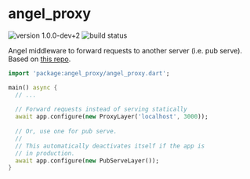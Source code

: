 # angel_proxy

![version 1.0.0-dev+2](https://img.shields.io/badge/version-1.0.0--dev+2-red.svg)
![build status](https://travis-ci.org/angel-dart/proxy.svg?branch=master)

Angel middleware to forward requests to another server (i.e. pub serve).
Based on [this repo](https://github.com/agilord/http_request_proxy).

```dart
import 'package:angel_proxy/angel_proxy.dart';

main() async {
  // ...
  
  // Forward requests instead of serving statically
  await app.configure(new ProxyLayer('localhost', 3000));
  
  // Or, use one for pub serve.
  //
  // This automatically deactivates itself if the app is
  // in production.
  await app.configure(new PubServeLayer());
}
```
